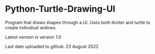 # Python-Turtle-Drawing-UI
Program that draws shapes through a UI.  Uses both tkinter and turtle to create individual widows.


Latest version is version 1.0

Last date uploaded to github: 23 August 2022
